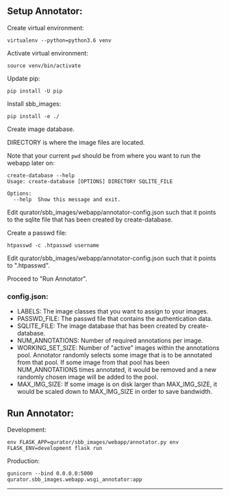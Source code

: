 ## Setup Annotator:

Create virtual environment:
```
virtualenv --python=python3.6 venv
```
Activate virtual environment:
```
source venv/bin/activate
```
Update pip:
```
pip install -U pip
```
Install sbb_images:
```
pip install -e ./
```
Create image database. 

DIRECTORY is where the image files are located.

Note that your current `pwd` should be from where you want to run the webapp later on:

```
create-database --help
Usage: create-database [OPTIONS] DIRECTORY SQLITE_FILE

Options:
  --help  Show this message and exit.
```

Edit qurator/sbb_images/webapp/annotator-config.json such that it points to the sqlite file that has been created by create-database.

Create a passwd file:
```
htpasswd -c .htpasswd username
```

Edit qurator/sbb_images/webapp/annotator-config.json such that it points to ".htpasswd".

Proceed to "Run Annotator".

### config.json:
* LABELS: The image classes that you want to assign to your images. 
* PASSWD_FILE: The passwd file that contains the authentication data.
* SQLITE_FILE: The image database that has been created by create-database.
* NUM_ANNOTATIONS: Number of required annotations per image.
* WORKING_SET_SIZE: Number of "active" images within the annotations pool. 
Annotator randomly selects some image that is to be annotated from that pool.
If some image from that pool has been NUM_ANNOTATIONS times annotated, it would be removed and a new randomly chosen image will be added to the pool.
* MAX_IMG_SIZE: If some image is on disk larger than MAX_IMG_SIZE, it would be scaled down to MAX_IMG_SIZE in order to save bandwidth.   

## Run Annotator:

Development:
```
env FLASK_APP=qurator/sbb_images/webapp/annotator.py env FLASK_ENV=development flask run
```

Production:
```
gunicorn --bind 0.0.0.0:5000 qurator.sbb_images.webapp.wsgi_annotator:app
```
***

